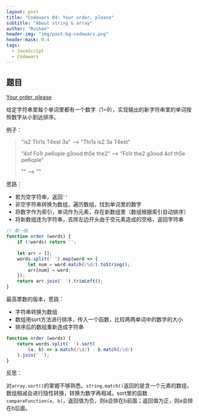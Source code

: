 ```yaml
---
layout: post
title: "Codewars 04: Your order, please"
subtitle: "About string & array"
author: "Rushan"
header-img: "img/post-bg-codewars.png"
header-mask: 0.4
tags:
  - JavaScript
  - Codewars
---
```


## 题目

[Your order, please](https://www.codewars.com/kata/your-order-please)

给定字符串里每个单词里都有一个数字（1~9），实现输出的新字符串里的单词按照数字从小到达排序。

例子：

> "is2 Thi1s T4est 3a"  -->  "Thi1s is2 3a T4est"
> 
> "4of Fo1r pe6ople g3ood th5e the2"  -->  "Fo1r the2 g3ood 4of th5e pe6ople"
> 
> ""  -->  ""

思路：

- 若为空字符串，返回`''`
- 非空字符串转换为数组，遍历数组，找到单词里的数字
- 将数字作为索引，单词作为元素，存在新数组里（数组根据索引自动排序）
- 将新数组连为字符串，去除左边开头由于空元素造成的空格，返回字符串

```js
// 第一版
function order (words) {
    if (!words) return '';
  
    let arr = [];
    words.split(' ').map(word => {
        let num = word.match(/\d/).toString();
        arr[num] = word;
    });
    return arr.join(' ').trimLeft();
}
```

最高票数的版本，思路：

- 字符串转换为数组
- 数组用sort方法进行排序，传入一个函数，比较两两单词中的数字的大小
- 排序后的数组重新连成字符串

```js
function order (words) {
    return words.split(' ').sort(
        (a, b) => a.match(/\d/) - b.match(/\d/)
    ).join(' ');
}
```

反思：

对`array.sort()`的掌握不够熟悉。`string.match()`返回的是含一个元素的数组，数组相减会进行隐性转换，转换为数字再相减。sort里的函数`compareFunction(a, b)`，返回值为负，则a会排在b前面；返回值为正，则a会排在b后面。